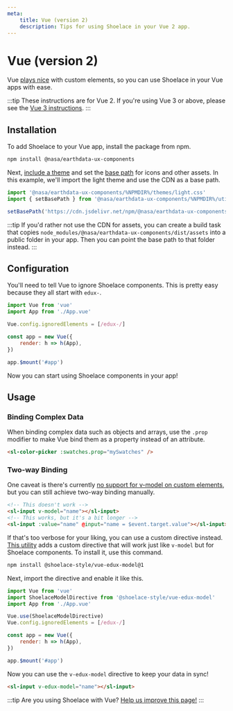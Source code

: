 ```yaml
---
meta:
    title: Vue (version 2)
    description: Tips for using Shoelace in your Vue 2 app.
---
```


# Vue (version 2)

Vue [plays nice](https://custom-elements-everywhere.com/#vue) with custom elements, so you can use Shoelace in your Vue apps with ease.

:::tip
These instructions are for Vue 2. If you're using Vue 3 or above, please see the [Vue 3 instructions](/frameworks/vue).
:::

## Installation

To add Shoelace to your Vue app, install the package from npm.

```bash
npm install @nasa/earthdata-ux-components
```

Next, [include a theme](/getting-started/themes) and set the [base path](/getting-started/installation#setting-the-base-path) for icons and other assets. In this example, we'll import the light theme and use the CDN as a base path.

```jsx
import '@nasa/earthdata-ux-components/%NPMDIR%/themes/light.css'
import { setBasePath } from '@nasa/earthdata-ux-components/%NPMDIR%/utilities/base-path'

setBasePath('https://cdn.jsdelivr.net/npm/@nasa/earthdata-ux-components@%VERSION%/%CDNDIR%/')
```

:::tip
If you'd rather not use the CDN for assets, you can create a build task that copies `node_modules/@nasa/earthdata-ux-components/dist/assets` into a public folder in your app. Then you can point the base path to that folder instead.
:::

## Configuration

You'll need to tell Vue to ignore Shoelace components. This is pretty easy because they all start with `edux-`.

```js
import Vue from 'vue'
import App from './App.vue'

Vue.config.ignoredElements = [/edux-/]

const app = new Vue({
    render: h => h(App),
})

app.$mount('#app')
```

Now you can start using Shoelace components in your app!

## Usage

### Binding Complex Data

When binding complex data such as objects and arrays, use the `.prop` modifier to make Vue bind them as a property instead of an attribute.

```html
<sl-color-picker :swatches.prop="mySwatches" />
```

### Two-way Binding

One caveat is there's currently [no support for v-model on custom elements](https://github.com/vuejs/vue/issues/7830), but you can still achieve two-way binding manually.

```html
<!-- This doesn't work -->
<sl-input v-model="name"></sl-input>
<!-- This works, but it's a bit longer -->
<sl-input :value="name" @input="name = $event.target.value"></sl-input>
```

If that's too verbose for your liking, you can use a custom directive instead. [This utility](https://www.npmjs.com/package/@shoelace-style/vue-edux-model) adds a custom directive that will work just like `v-model` but for Shoelace components. To install it, use this command.

```bash
npm install @shoelace-style/vue-edux-model@1
```

Next, import the directive and enable it like this.

```js
import Vue from 'vue'
import ShoelaceModelDirective from '@shoelace-style/vue-edux-model'
import App from './App.vue'

Vue.use(ShoelaceModelDirective)
Vue.config.ignoredElements = [/edux-/]

const app = new Vue({
    render: h => h(App),
})

app.$mount('#app')
```

Now you can use the `v-edux-model` directive to keep your data in sync!

```html
<sl-input v-edux-model="name"></sl-input>
```

:::tip
Are you using Shoelace with Vue? [Help us improve this page!](https://github.com/earthdata-ux/components/blob/next/docs/frameworks/vue-2.md)
:::
